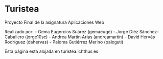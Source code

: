# Turistea
Proyecto Final de la asignatura Aplicaciones Web

Realizado por:
	- Gema Eugercios Suárez (gemaeuge)
	- Jorge Diéz Sánchez-Caballero (jorge10sc)
	- Andrea Martín Arias (andreamartin)
	- David Hervás Rodríguez (dahervas)
	- Paloma Gutiérrez Merino (paloguti)


Esta página está alojada en turistea.ichthus.es
